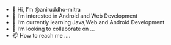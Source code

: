 - 👋 Hi, I’m @aniruddho-mitra
- 👀 I’m interested in Android and Web Development
- 🌱 I’m currently learning Java,Web and Android Development
- 💞️ I’m looking to collaborate on ...
- 📫 How to reach me ....

<!---
aniruddho-mitra/aniruddho-mitra is a ✨ special ✨ repository because its `README.md` (this file) appears on your GitHub profile.
You can click the Preview link to take a look at your changes.
--->
